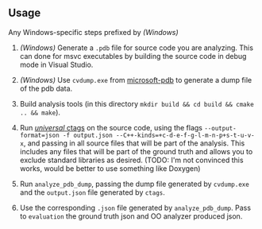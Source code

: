 ## Usage

Any Windows-specific steps prefixed by _(Windows)_

1. _(Windows)_ Generate a `.pdb` file for source code you are analyzing. This
   can done for msvc executables by building the source code in debug mode in
   Visual Studio.

1. _(Windows)_ Use `cvdump.exe` from
   [microsoft-pdb](https://github.com/Microsoft/microsoft-pdb) to generate a
   dump file of the pdb data.

1. Build analysis tools (in this directory `mkdir build && cd build && cmake ..
   && make`).

1. Run [*universal* ctags](https://ctags.sourceforge.net/) on the source code,
   using the flags `--output-format=json -f output.json --C++-kinds=+c-d-e-f-g-l-m-n-p+s-t-u-v-x`, and passing in all source
   files that will be part of the analysis. This includes any files that will be
   part of the ground truth and allows you to exclude standard libraries as
   desired. (TODO: I'm not convinced this works, would be better to use something like Doxygen)

1. Run `analyze_pdb_dump`, passing the dump file generated by `cvdump.exe` and
   the `output.json` file generated by `ctags`.

1. Use the corresponding `.json` file generated by `analyze_pdb_dump`. Pass to
   `evaluation` the ground truth json and OO analyzer produced json.

